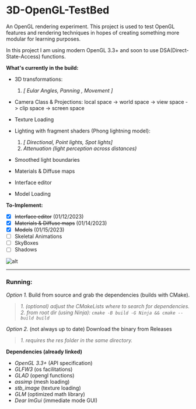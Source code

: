 # 3D-OpenGL-TestBed
An OpenGL rendering experiment.
This project is used to test OpenGL features and rendering techniques in hopes of creating something more modular for learning purposes.

In this project I am using modern OpenGL 3.3+ and soon to use DSA(Direct-State-Access) functions.

**What's currently in the build:**
* 3D transformations:  

   1. *[ Eular Angles, Panning , Movement ]*  
   
* Camera Class & Projections: local space -> world space -> view space -> clip space -> screen space
* Texture Loading
* Lighting with fragment shaders (Phong lightning model):  

   1. *[ Directional, Point lights, Spot lights]*  
   2. *Attenuation (light perception across distances)*  
   
* Smoothed light boundaries
* Materials & Diffuse maps
* Interface editor  
* Model Loading

**To-Implement:**  
- [x] ~~Interface editor~~ (01/12/2023)  
- [x] ~~Materials & Diffuse maps~~ (01/14/2023)  
- [x] ~~Models~~ (01/15/2023)  
- [ ] Skeletal Animations  
- [ ] SkyBoxes  
- [ ] Shadows  

![alt](https://github.com/eskevv/3D-OpenGL-TestBed/blob/main/preview.gif?raw=true)


---
### Running: 
*Option 1.* Build from source and grab the dependencies (builds with CMake).  
>*1. (optional) adjust the CMakeLists where to search for dependencies.*  
>*2. from root dir (using Ninja): ```cmake -B build -G Ninja && cmake --build build```*  

*Option 2.* (not always up to date) Download the binary from Releases 
>*1. requires the res folder in the same directory.*

**Dependencies (already linked)**  
* *OpenGL 3.3+*  (API specification)
* *GLFW3*  (os facilitations)
* *GLAD*  (opengl functions)
* *assimp* (mesh loading)
* *stb_image* (texture loading)
* *GLM*  (optimized math library)
* *Dear ImGui*  (immediate mode GUI) 

